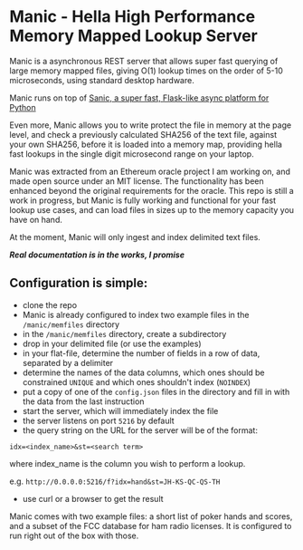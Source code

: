 
# Manic - Hella High Performance Memory Mapped Lookup Server

Manic is a asynchronous REST server that allows super fast querying of large memory mapped files, giving O(1) lookup times on the order of 5-10 microseconds, using standard desktop hardware.

Manic runs on top of [Sanic, a super fast, Flask-like async platform for Python](https://github.com/channelcat/sanic)

Even more, Manic allows you to write protect the file in memory at the page level, and check a previously calculated SHA256 of the text file, against your own SHA256, before it is loaded into a memory map, providing hella fast lookups in the single digit microsecond range on your laptop.

Manic was extracted from an Ethereum oracle project I am working on, and made open source under an MIT license.  The functionality has been enhanced beyond the original requirements for the oracle.  This repo is still a work in progress, but Manic is fully working and functional for your fast lookup use cases, and can load files in sizes up to the memory capacity you have on hand.

At the moment, Manic will only ingest and index delimited text files.

***Real documentation is in the works, I promise***

## Configuration is simple:

+ clone the repo
+ Manic is already configured to index two example files in the `/manic/memfiles` directory
+ in the `/manic/memfiles` directory, create a subdirectory
+ drop in your delimited file (or use the examples)
+ in your flat-file, determine the number of fields in a row of data, separated by a delimiter
+ determine the names of the data columns, which ones should be constrained `UNIQUE` and which ones shouldn't index (`NOINDEX`)
+ put a copy of one of the `config.json` files in the directory and fill in with the data from the last instruction
+ start the server, which will immediately index the file
+ the server listens on port `5216` by default
+ the query string on the URL for the server will be of the format:
```
idx=<index_name>&st=<search term>
```
where index_name is the column you wish to perform a lookup. 

  e.g. `http://0.0.0.0:5216/f?idx=hand&st=JH-KS-QC-QS-TH`

+ use curl or a browser to get the result

Manic comes with two example files:  a short list of poker hands and scores, and a subset of the FCC database for ham radio licenses.  It is configured to run right out of the box with those.





